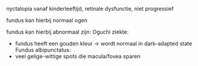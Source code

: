 nyctalopia vanaf kinderleeftijd, retinale dysfunctie, niet progressief

fundus kan hierbij normaal ogen

fundus kan hierbij abnormaal zijn:
Oguchi ziekte:
- fundus heeft een gouden kleur -> wordt normaal in dark-adapted state
Fundus albipunctatus:
- veel gelige-wittige spots die macula/fovea sparen